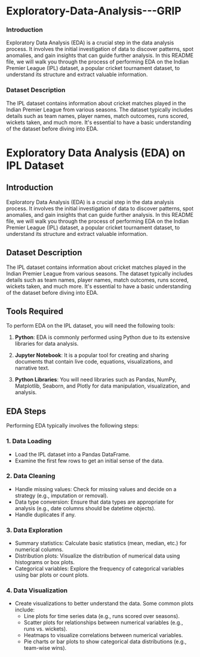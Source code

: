 # Exploratory-Data-Analysis---GRIP

### Introduction

Exploratory Data Analysis (EDA) is a crucial step in the data analysis process. It involves the initial investigation of data to discover patterns, spot anomalies, and gain insights that can guide further analysis. In this README file, we will walk you through the process of performing EDA on the Indian Premier League (IPL) dataset, a popular cricket tournament dataset, to understand its structure and extract valuable information.

### Dataset Description

The IPL dataset contains information about cricket matches played in the Indian Premier League from various seasons. The dataset typically includes details such as team names, player names, match outcomes, runs scored, wickets taken, and much more. It's essential to have a basic understanding of the dataset before diving into EDA.

# Exploratory Data Analysis (EDA) on IPL Dataset

## Introduction

Exploratory Data Analysis (EDA) is a crucial step in the data analysis process. It involves the initial investigation of data to discover patterns, spot anomalies, and gain insights that can guide further analysis. In this README file, we will walk you through the process of performing EDA on the Indian Premier League (IPL) dataset, a popular cricket tournament dataset, to understand its structure and extract valuable information.

## Dataset Description

The IPL dataset contains information about cricket matches played in the Indian Premier League from various seasons. The dataset typically includes details such as team names, player names, match outcomes, runs scored, wickets taken, and much more. It's essential to have a basic understanding of the dataset before diving into EDA.

## Tools Required

To perform EDA on the IPL dataset, you will need the following tools:

1. **Python**: EDA is commonly performed using Python due to its extensive libraries for data analysis.

2. **Jupyter Notebook**: It is a popular tool for creating and sharing documents that contain live code, equations, visualizations, and narrative text.

3. **Python Libraries**: You will need libraries such as Pandas, NumPy, Matplotlib, Seaborn, and Plotly for data manipulation, visualization, and analysis.

## EDA Steps

Performing EDA typically involves the following steps:

### 1. Data Loading

   - Load the IPL dataset into a Pandas DataFrame.
   - Examine the first few rows to get an initial sense of the data.

### 2. Data Cleaning

   - Handle missing values: Check for missing values and decide on a strategy (e.g., imputation or removal).
   - Data type conversion: Ensure that data types are appropriate for analysis (e.g., date columns should be datetime objects).
   - Handle duplicates if any.

### 3. Data Exploration

   - Summary statistics: Calculate basic statistics (mean, median, etc.) for numerical columns.
   - Distribution plots: Visualize the distribution of numerical data using histograms or box plots.
   - Categorical variables: Explore the frequency of categorical variables using bar plots or count plots.
   
### 4. Data Visualization

   - Create visualizations to better understand the data. Some common plots include:
     - Line plots for time series data (e.g., runs scored over seasons).
     - Scatter plots for relationships between numerical variables (e.g., runs vs. wickets).
     - Heatmaps to visualize correlations between numerical variables.
     - Pie charts or bar plots to show categorical data distributions (e.g., team-wise wins).

